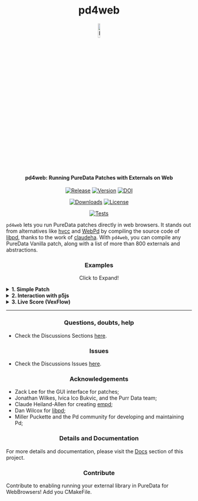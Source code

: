 <p align="center">
  <h1 align="center">pd4web</h1>
  <p align="center">
    <a href="https://charlesneimog.github.io/pd4web">
      <img src="https://github.com/charlesneimog/pd4web/raw/main/Documentation/assets/icon.svg" width="10%" alt="Logo">
    </a>
  </p>
  <h4 align="center">pd4web: Running PureData Patches with Externals on Web</h4>
</p>

<p align="center">
  <a href="https://github.com/charlesneimog/pd4web/releases/latest"><img src="https://img.shields.io/github/release/charlesneimog/pd4web?include_prereleases" alt="Release"></a>
  <a href="https://pypistats.org/packages/pd4web"><img src="https://img.shields.io/pypi/pyversions/pd4web" alt="Version"></a>
  <a href="https://zenodo.org/badge/latestdoi/685549750"><img src="https://zenodo.org/badge/685549750.svg" alt="DOI"></a>
</p>

<p align="center">
    <a href="https://pypistats.org/packages/pd4web"><img src="https://img.shields.io/pypi/dm/pd4web" alt="Downloads"></a>
    <a href="https://img.shields.io/pypi/pyversions/pd4web"><img src="https://img.shields.io/badge/platforms-macOS%20%7C%20Windows%20%7C%20Linux-green" alt="License"></a>
</p>

<p align="center">
  <a href="https://github.com/charlesneimog/pd4web/actions/workflows/pd4web-tests.yml"><img src="https://github.com/charlesneimog/pd4web/actions/workflows/pd4web-tests.yml/badge.svg" alt="Tests"></a>
</p>

`pd4web` lets you run PureData patches directly in web browsers. It stands out from alternatives like [hvcc](https://github.com/Wasted-Audio/hvcc) and [WebPd](https://github.com/sebpiq/WebPd) by compiling the source code of [libpd](https://github.com/libpd/libpd), thanks to the work of [claudeha](https://github.com/claudeha). With `pd4web`, you can compile any PureData Vanilla patch, along with a list of more than 800 externals and abstractions.

<h3 align="center">Examples</h3>
<p align="center">Click to Expand!</p>

<details>
  <summary><b>1. Simple Patch</b></summary>
  <p align="center">
    <img src="https://github.com/charlesneimog/pd4web/blob/main/docs/img/Simple-patch.png" width="80%" alt="Logo">
  </p>
</details>

<details>
  <summary><b>2. Interaction with p5js</b></summary>
<p align="center">
    <img src="https://github.com/charlesneimog/pd4web/blob/main/docs/img/Compiled-I.png" width="70%" alt="Logo">
</p>
<p align="center">
    <a href="https://charlesneimog.github.io/Projeto/">WebSite</a>
</p>
</details>

<details>
  <summary><b>3. Live Score (VexFlow) </b></summary>
<p align="center">
    <img src="https://github.com/charlesneimog/pd4web/blob/main/docs/img/Canticos.png" width="70%" alt="Logo">
</p>
<p align="center">
    <a href="https://charlesneimog.github.io/Canticos-de-Silicio-I/webpatch/">WebSite</a>
</p>
</details>

-----
<h3 align="center">Questions, doubts, help</h3>

* Check the Discussions Sections [here](https://github.com/charlesneimog/pd4web/discussions/).

<h3 align="center">Issues</h3>

* Check the Discussions Issues [here](https://github.com/charlesneimog/pd4web/issues/).

<h3 align="center">Acknowledgements</h3>

* Zack Lee for the GUI interface for patches;
* Jonathan Wilkes, Ivica Ico Bukvic, and the Purr Data team;
* Claude Heiland-Allen for creating [empd](https://mathr.co.uk/empd/);
* Dan Wilcox for [libpd](https://github.com/libpd/libpd);
* Miller Puckette and the Pd community for developing and maintaining Pd;


<h3 align="center"> Details and Documentation</h3>

For more details and documentation, please visit the [Docs](https://charlesneimog.github.io/pd4web/) section of this project.

<h3 align="center">Contribute</h3>

Contribute to enabling running your external library in PureData for WebBrowsers! Add you CMakeFile.




